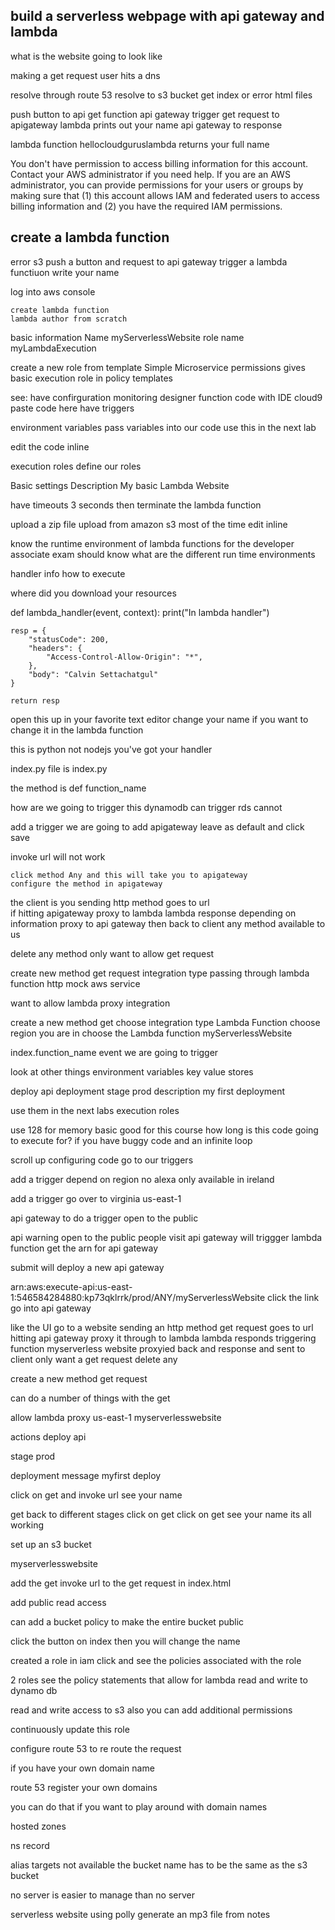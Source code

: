 build a serverless webpage with api gateway and lambda
------------------------------

what is the website going to look like 

making a get request
user hits a dns 

resolve through route 53
resolve to s3 bucket 
get index or error
    html files 

push button to api get function api gateway 
    trigger get request to apigateway 
        lambda 
            prints out your name 
    api gateway 
    to response 

lambda function hellocloudguruslambda
returns your full name 

You don't have permission to access billing information for this account. Contact your AWS administrator if you need help. If you are an AWS administrator, you can provide permissions for your users or groups by making sure that (1) this account allows IAM and federated users to access billing information and (2) you have the required IAM permissions.

create a lambda function  
------------------------------

error 
s3 
push a button and request to api gateway 
trigger a lambda functiuon 
write your name 

log into aws console 

    create lambda function  
    lambda author from scratch

basic information 
Name
    myServerlessWebsite
role name 
    myLambdaExecution 

create a new role from template
    Simple Microservice permissions 
        gives basic execution role 
    in policy templates 

see: 
have confirguration 
monitoring 
    designer 
        function code with IDE
            cloud9
            paste code here 
have triggers 

environment variables
    pass variables into our code use this in the next lab 

edit the code inline 

execution roles 
    define our roles 

Basic settings 
    Description
        My basic Lambda Website 

have timeouts 
    3 seconds then terminate the lambda function 

upload a zip file 
upload from amazon s3 
most of the time edit inline 

know the runtime environment of lambda functions for the developer associate exam 
    should know what are the different run time environments 

handler info 
how to execute 

where did you download your resources 

def lambda_handler(event, context):
    print("In lambda handler")
    
    resp = {
        "statusCode": 200,
        "headers": {
            "Access-Control-Allow-Origin": "*",
        },
        "body": "Calvin Settachatgul"
    }
    
    return resp

open this up in your favorite text editor 
change your name if you want to change it in the lambda function 

this is python not nodejs
you've got your handler 

index.py
file is index.py

the method is def function_name 

how are we going to trigger this 
    dynamodb can trigger rds cannot 

add a trigger we are going to add apigateway
leave as default and click save 

invoke url will not work 

    click method Any and this will take you to apigateway
    configure the method in apigateway

the client is you
    sending http method 
    goes to url  
        if hitting apigateway 
            proxy to lambda 
            lambda response depending on information 
            proxy to api gateway 
            then back to client 
                any method available to us 

delete any method 
    only want to allow get request 

create new method get request 
    integration type 
    passing through lambda function 
        http 
        mock 
        aws service 

want to allow lambda proxy integration 

create a new method 
    get 
    choose integration type Lambda Function 
    choose region you are in 
    choose the Lambda function myServerlessWebsite


index.function_name
event we are going to trigger 

look at other things 
environment variables 
key value stores 

deploy api
deployment stage 
    prod
description 
    my first deployment

use them in the next labs 
execution roles 

use 128 for memory basic good for this course 
how long is this code going to execute for? 
    if you have buggy code and an infinite loop 

scroll up configuring code 
go to our triggers 

add a trigger 
    depend on region 
    no alexa 
    only available in ireland 

add a trigger 
    go over to virginia 
    us-east-1

api gateway to do a trigger 
open to the public 

api warning open to the public 
people visit api gateway will triggger lambda function 
get the arn 
for api gateway 


submit will deploy a new api gateway 

arn:aws:execute-api:us-east-1:546584284880:kp73qklrrk/prod/ANY/myServerlessWebsite
click the link go into api gateway

like the UI 
go to a website 
sending an http method 
    get request 
    goes to url 
hitting api gateway 
    proxy it through to lambda 
    lambda responds 
        triggering function myserverless website
    proxyied back and response and sent to client 
only want a get request 
delete any 

create a new method get request 

can do a number of things with the get 

allow lambda proxy 
us-east-1
myserverlesswebsite 

actions deploy api 

stage 
prod 

deployment message 
myfirst deploy 

click on get and invoke url 
    see your name 


get back to different stages 
click on get 
click on get 
see your name 
its all working 

set up an s3 bucket 

myserverlesswebsite 

add the get invoke url to the get request in index.html

add public read access 

can add a bucket policy 
to make the entire bucket public 


click the button on index 
then you will change the name 

created a role in iam 
click and see the policies associated with the role 

2 roles 
see the policy statements that allow for lambda read and write to dynamo db

read and write access to s3 also 
you can add additional permissions 

continuously update this role 

configure route 53 to re route the request 

if you have your own domain name 

route 53 register your own domains 

you can do that if you want to play around with domain names 

hosted zones 

ns record 

alias targets not available 
the bucket name has to be the same as the s3 bucket 

no server is easier to manage than no server

serverless website using polly 
generate an mp3 file from notes 
